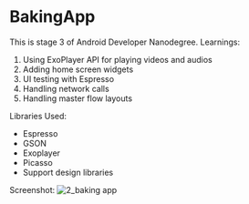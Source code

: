 # BakingApp

This is stage 3 of Android Developer Nanodegree. 
Learnings:

1. Using ExoPlayer API for playing videos and audios
2. Adding home screen widgets
3. UI testing with Espresso
4. Handling network calls 
5. Handling master flow layouts

Libraries Used:
* Espresso
* GSON
* Exoplayer
* Picasso
* Support design libraries

Screenshot:
![2_baking app](https://user-images.githubusercontent.com/33603567/47095803-984c3c00-d236-11e8-948e-3ca2a8b3234d.jpg)
